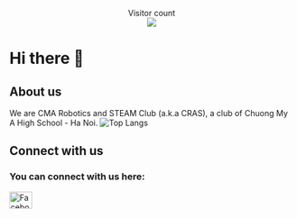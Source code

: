 <p align="center"> 
  Visitor count<br>
  <img src="https://profile-counter.glitch.me/phuong0107/count.svg" />
</p>

# Hi there 👋

## About us
We are CMA Robotics and STEAM Club (a.k.a CRAS), a club of Chuong My A High School - Ha Noi.
![Top Langs](https://github-readme-stats.vercel.app/api/top-langs/?username=crascmaclub&layout=compact\&theme=radical)

## Connect with us
<h3 align="left">You can connect with us here:</h3>
<p align="left">

<a href="https://www.facebook.com/cras.cma.club" target="blank"><img align="center" src="https://raw.githubusercontent.com/rahuldkjain/github-profile-readme-generator/master/src/images/icons/Social/facebook.svg" alt="Facebook" height="30" width="40" /></a>
</p>
